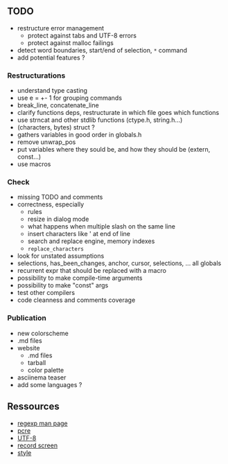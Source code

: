 ## TODO

* restructure error management
    * protect against tabs and UTF-8 errors
    * protect against malloc failings
* detect word boundaries, start/end of selection, `*` command
* add potential features ?

### Restructurations

* understand type casting
* use e = +- 1 for grouping commands
* break_line, concatenate_line
* clarify functions deps, restructurate in which file goes which functions
* use strncat and other stdlib functions (ctype.h, string.h...)
* (characters, bytes) struct ?
* gathers variables in good order in globals.h
* remove unwrap_pos
* put variables where they sould be, and how they should be (extern, const...)
* use macros

### Check

* missing TODO and comments
* correctness, especially
    * rules
    * resize in dialog mode
    * what happens when multiple slash on the same line
    * insert characters like ' at end of line
    * search and replace engine, memory indexes
    * `replace_characters`
* look for unstated assumptions
* selections, has_been_changes, anchor, cursor, selections, ... all globals
* recurrent expr that should be replaced with a macro
* possibility to make compile-time arguments
* possibility to make "const" args
* test other compilers
* code cleanness and comments coverage

### Publication

* new colorscheme
* .md files
* website
    * .md files
    * tarball
    * color palette
* asciinema teaser
* add some languages ?


## Ressources

* [regexp man page](https://man.cat-v.org/plan_9/6/regexp)
* [pcre](https://github.com/niklongstone/regular-expression-cheat-sheet)
* [UTF-8](https://en.wikipedia.org/wiki/UTF-8)
* [record screen](https://asciinema.org/)
* [style](https://suckless.org/coding_style/)
